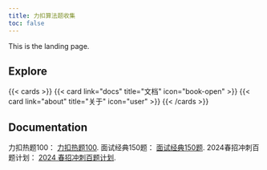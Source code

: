 ```yaml
---
title: 力扣算法题收集
toc: false
---
```


This is the landing page.

## Explore

{{< cards >}}
{{< card link="docs" title="文档" icon="book-open" >}}
{{< card link="about" title="关于" icon="user" >}}
{{< /cards >}}

## Documentation

力扣热题100： [力扣热题100](https://leetcode.cn/studyplan/top-100-liked/).
面试经典150题： [面试经典150题](https://leetcode.cn/studyplan/top-interview-150/).
2024春招冲刺百题计划： [2024 春招冲刺百题计划](https://leetcode.cn/studyplan/2024-spring-sprint-100/).
